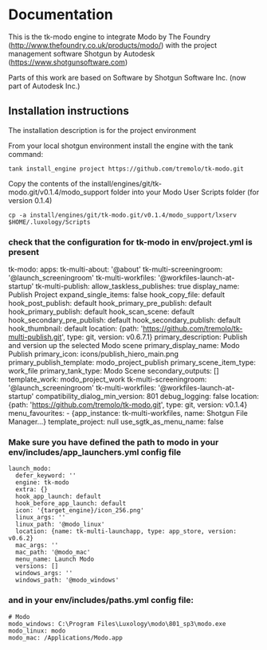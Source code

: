 # Documentation
This is the tk-modo engine to integrate Modo by The Foundry (http://www.thefoundry.co.uk/products/modo/)
with the project management software Shotgun by Autodesk (https://www.shotgunsoftware.com)

Parts of this work are based on Software by Shotgun Software Inc. (now part of Autodesk Inc.)


## Installation instructions

The installation description is for the project environment

From your local shotgun environment install the engine with the tank command:

```
tank install_engine project https://github.com/tremolo/tk-modo.git
```

Copy the contents of the install/engines/git/tk-modo.git/v0.1.4/modo_support folder into your Modo User Scripts folder (for version 0.1.4)
```
cp -a install/engines/git/tk-modo.git/v0.1.4/modo_support/lxserv $HOME/.luxology/Scripts
```

### check that the configuration for tk-modo in env/project.yml is present

  tk-modo:
    apps:
      tk-multi-about: '@about'
      tk-multi-screeningroom: '@launch_screeningroom'
      tk-multi-workfiles: '@workfiles-launch-at-startup'
      tk-multi-publish:
        allow_taskless_publishes: true
        display_name: Publish Project
        expand_single_items: false
        hook_copy_file: default
        hook_post_publish: default
        hook_primary_pre_publish: default
        hook_primary_publish: default
        hook_scan_scene: default
        hook_secondary_pre_publish: default
        hook_secondary_publish: default
        hook_thumbnail: default
        location: {path: 'https://github.com/tremolo/tk-multi-publish.git', type: git, version: v0.6.7.1}
        primary_description: Publish and version up the selected Modo scene
        primary_display_name: Modo Publish
        primary_icon: icons/publish_hiero_main.png
        primary_publish_template: modo_project_publish
        primary_scene_item_type: work_file
        primary_tank_type: Modo Scene
        secondary_outputs: []
        template_work: modo_project_work
      tk-multi-screeningroom: '@launch_screeningroom'
      tk-multi-workfiles: '@workfiles-launch-at-startup'
    compatibility_dialog_min_version: 801
    debug_logging: false
    location: {path: 'https://github.com/tremolo/tk-modo.git', type: git, version: v0.1.4}
    menu_favourites:
    - {app_instance: tk-multi-workfiles, name: Shotgun File Manager...}
    template_project: null
    use_sgtk_as_menu_name: false


### Make sure you have defined the path to modo in your env/includes/app_launchers.yml config file

```
launch_modo:
  defer_keyword: ''
  engine: tk-modo
  extra: {}
  hook_app_launch: default
  hook_before_app_launch: default
  icon: '{target_engine}/icon_256.png'
  linux_args: ''
  linux_path: '@modo_linux'
  location: {name: tk-multi-launchapp, type: app_store, version: v0.6.2}
  mac_args: ''
  mac_path: '@modo_mac'
  menu_name: Launch Modo
  versions: []
  windows_args: ''
  windows_path: '@modo_windows'
 ```


### and in your env/includes/paths.yml config file:

```
# Modo
modo_windows: C:\Program Files\Luxology\modo\801_sp3\modo.exe
modo_linux: modo
modo_mac: /Applications/Modo.app
```